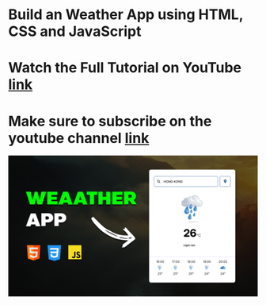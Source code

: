 # Build an Weather App using HTML, CSS and JavaScript

# Watch the Full Tutorial on YouTube [link](https://youtu.be/hOj2-XIRnyc)

# Make sure to subscribe on the youtube channel [link](https://www.youtube.com/@DevLabTutorials)

![preview img](preview.jpg)
